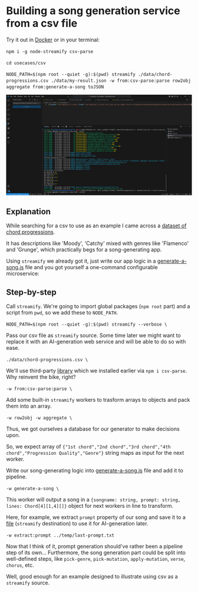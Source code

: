 # Building a song generation service from a csv file

Try it out in [Docker](./docker.compose.yml) or in your terminal:

`npm i -g node-streamify csv-parse`

`cd usecases/csv`

`NODE_PATH=$(npm root --quiet -g):$(pwd) streamify ./data/chord-progressions.csv ./data/my-result.json -w from:csv-parse:parse row2obj aggregate from:generate-a-song toJSON`

![csv-2-song](./../../docs/assets/csv-2-song.jpg)

## Explanation

While searching for a csv to use as an example I came across a [dataset of chord progressions](./data/chord-progressions.csv).

It has descriptions like 'Moody', 'Catchy' mixed with genres like 'Flamenco' and 'Grunge', which practically begs for a song-generating app.

Using `streamify` we already got it, just write our app logic in a [generate-a-song.js](./generate-a-song.js) file and you got yourself a one-command configurable microservice:

## Step-by-step

Call `streamify`. We're going to import global packages (`npm root` part) and a script from `pwd`, so we add these to `NODE_PATH`.

`NODE_PATH=$(npm root --quiet -g):$(pwd) streamify --verbose \` 

Pass our csv file as `streamify` source. Some time later we might want to replace it with an AI-generation web service and will be able to do so with ease.

`./data/chord-progressions.csv \` 

We'll use third-party [library](https://csv.js.org/parse/) which we installed earlier via `npm i csv-parse`. Why reinvent the bike, right?

`-w from:csv-parse:parse \` 

Add some built-in `streamify` workers to trasform arrays to objects and pack them into an array.

`-w row2obj -w aggregate \` 

Thus, we got ourselves a database for our generator to make decisions upon.

So, we expect array of `{"1st chord","2nd chord","3rd chord","4th chord","Progression Quality","Genre"}` string maps as input for the next worker.

Write our song-generating logic into [generate-a-song.js](./generate-a-song.js) file and add it to pipeline.

`-w generate-a-song \` 

This worker will output a song in a `{songname: string, prompt: string, lines: Chord[4][1,4][]}` object for next workers in line to transform. 

Here, for example, we extract `prompt` property of our song and save it to a [file](./data/Wistful-Grunge-in-A-minor.json) (`streamify` destination) to use it for AI-generation later.

`-w extract:prompt ../temp/last-prompt.txt`

Now that I think of it, prompt generation should've rather been a pipeline step of its own... 
Furthermore, the song generation part could be split into well-defined steps, like `pick-genre`, `pick-mutation`, `apply-mutation`, `verse`, `chorus`, etc.

Well, good enough for an example designed to illustrate using csv as a `streamify` source.

